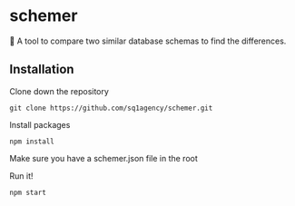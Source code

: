 # schemer
:octopus: A tool to compare two similar database schemas to find the differences.

## Installation

Clone down the repository
```
git clone https://github.com/sq1agency/schemer.git
```

Install packages
```
npm install
```

Make sure you have a schemer.json file in the root

Run it!
```
npm start
```

